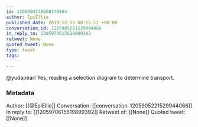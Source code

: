 ```yaml
---
id: 1206004740808740864
author: EpiEllie
published_date: 2019-12-15 00:15:11 +00:00
conversation_id: 1205905221529944066
in_reply_to: 1205970615619899392
retweet: None
quoted_tweet: None
type: tweet
tags:

---
```


@yudapearl Yes, reading a selection diagram to determine transport.

### Metadata

Author: [[@EpiEllie]]
Conversation: [[conversation-1205905221529944066]]
In reply to: [[1205970615619899392]]
Retweet of: [[None]]
Quoted tweet: [[None]]
